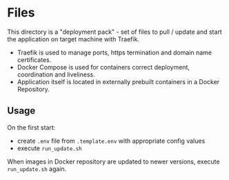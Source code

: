 # Files

This directory is a "deployment pack" - set of files to pull / update and start
the application on target machine with Traefik.

-   Traefik is used to manage ports, https termination and domain name certificates.
-   Docker Compose is used for containers correct deployment, coordination and liveliness.
-   Application itself is located in externally prebuilt containers in a Docker Repository.

## Usage

On the first start:

-   create `.env` file from `.template.env` with appropriate config values
-   execute `run_update.sh`

When images in Docker repository are updated to newer versions, execute `run_update.sh` again.
